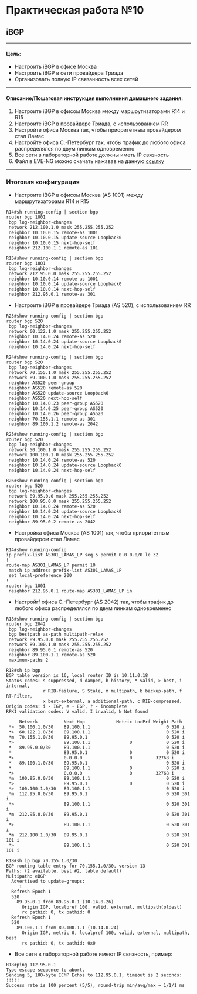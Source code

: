 # Практическая работа №10
## iBGP
------------

#### Цель:
- Настроить iBGP в офисе Москва
- Настроить iBGP в сети провайдера Триада
- Организовать полную IP связанность всех сетей
------------

#### Описание/Пошаговая инструкция выполнения домашнего задания:

1. Настроите iBGP в офисом Москва между маршрутизаторами R14 и R15
2. Настроите iBGP в провайдере Триада, с использованием RR
3. Настройте офиса Москва так, чтобы приоритетным провайдером стал Ламас
4. Настройте офиса С.-Петербург так, чтобы трафик до любого офиса распределялся по двум линкам одновременно
5. Все сети в лабораторной работе должны иметь IP связность
6. Файл в EVE-NG можно скачать нажавав на данную [ссылку](https://github.com/Maksim693/OTUS_LAB/blob/main/Practical_LAB/LAB_10/_Exports_unetlab_export-20251005-194525.zip)
------------

### Итоговая конфигурация
- Настроите iBGP в офисом Москва (AS 1001) между маршрутизаторами R14 и R15
```
R14#sh running-config | section bgp
router bgp 1001
 bgp log-neighbor-changes
 network 212.100.1.0 mask 255.255.255.252
 neighbor 10.10.0.15 remote-as 1001
 neighbor 10.10.0.15 update-source Loopback0
 neighbor 10.10.0.15 next-hop-self
 neighbor 212.100.1.1 remote-as 101
```
```
R15#show running-config | section bgp
router bgp 1001
 bgp log-neighbor-changes
 network 212.95.0.0 mask 255.255.255.252
 neighbor 10.10.0.14 remote-as 1001
 neighbor 10.10.0.14 update-source Loopback0
 neighbor 10.10.0.14 next-hop-self
 neighbor 212.95.0.1 remote-as 301
```
- Настроите iBGP в провайдере Триада (AS 520), с использованием RR
```
R23#show running-config | section bgp
router bgp 520
 bgp log-neighbor-changes
 network 60.122.1.0 mask 255.255.255.252
 neighbor 10.14.0.24 remote-as 520
 neighbor 10.14.0.24 update-source Loopback0
 neighbor 10.14.0.24 next-hop-self
```
```
R24#show running-config | section bgp
router bgp 520
 bgp log-neighbor-changes
 network 70.155.1.0 mask 255.255.255.252
 network 89.100.1.0 mask 255.255.255.252
 neighbor AS520 peer-group
 neighbor AS520 remote-as 520
 neighbor AS520 update-source Loopback0
 neighbor AS520 next-hop-self
 neighbor 10.14.0.23 peer-group AS520
 neighbor 10.14.0.25 peer-group AS520
 neighbor 10.14.0.26 peer-group AS520
 neighbor 70.155.1.1 remote-as 301
 neighbor 89.100.1.2 remote-as 2042
```
```
R25#show running-config | section bgp
router bgp 520
 bgp log-neighbor-changes
 network 50.100.1.0 mask 255.255.255.252
 network 100.100.1.0 mask 255.255.255.252
 neighbor 10.14.0.24 remote-as 520
 neighbor 10.14.0.24 update-source Loopback0
 neighbor 10.14.0.24 next-hop-self
```
```
R26#show running-config | section bgp
router bgp 520
 bgp log-neighbor-changes
 network 89.95.0.0 mask 255.255.255.252
 network 100.95.0.0 mask 255.255.255.252
 neighbor 10.14.0.24 remote-as 520
 neighbor 10.14.0.24 update-source Loopback0
 neighbor 10.14.0.24 next-hop-self
 neighbor 89.95.0.2 remote-as 2042
```
- Настройка офиса Москва (AS 1001) так, чтобы приоритетным провайдером стал Ламас
```
R14#show running-config
ip prefix-list AS301_LAMAS_LP seq 5 permit 0.0.0.0/0 le 32
!
route-map AS301_LAMAS_LP permit 10
 match ip address prefix-list AS301_LAMAS_LP
 set local-preference 200
!
router bgp 1001
 neighbor 212.95.0.1 route-map AS301_LAMAS_LP in
```
- Настройrf офиса С.-Петербург (AS 2042) так, чтобы трафик до любого офиса распределялся по двум линкам одновременно
```
R18#show running-config | section bgp
router bgp 2042
 bgp log-neighbor-changes
 bgp bestpath as-path multipath-relax
 network 89.95.0.0 mask 255.255.255.252
 network 89.100.1.0 mask 255.255.255.252
 neighbor 89.95.0.1 remote-as 520
 neighbor 89.100.1.1 remote-as 520
 maximum-paths 2
```
```
R18#sh ip bgp
BGP table version is 16, local router ID is 10.11.0.18
Status codes: s suppressed, d damped, h history, * valid, > best, i - internal,
              r RIB-failure, S Stale, m multipath, b backup-path, f RT-Filter,
              x best-external, a additional-path, c RIB-compressed,
Origin codes: i - IGP, e - EGP, ? - incomplete
RPKI validation codes: V valid, I invalid, N Not found

     Network          Next Hop            Metric LocPrf Weight Path
 *>  50.100.1.0/30    89.100.1.1                             0 520 i
 *>  60.122.1.0/30    89.100.1.1                             0 520 i
 *m  70.155.1.0/30    89.95.0.1                              0 520 i
 *>                   89.100.1.1               0             0 520 i
 *   89.95.0.0/30     89.100.1.1                             0 520 i
 *                    89.95.0.1                0             0 520 i
 *>                   0.0.0.0                  0         32768 i
 *   89.100.1.0/30    89.95.0.1                              0 520 i
 *                    89.100.1.1               0             0 520 i
 *>                   0.0.0.0                  0         32768 i
 *m  100.95.0.0/30    89.100.1.1                             0 520 i
 *>                   89.95.0.1                0             0 520 i
 *>  100.100.1.0/30   89.100.1.1                             0 520 i
 *m  112.95.0.0/30    89.95.0.1                              0 520 301 i
 *>                   89.100.1.1                             0 520 301 i
 *m  212.95.0.0/30    89.95.0.1                              0 520 301 i
 *>                   89.100.1.1                             0 520 301 i
 *m  212.100.1.0/30   89.95.0.1                              0 520 301 101 i
 *>                   89.100.1.1                             0 520 301 101 i
```
```
R18#sh ip bgp 70.155.1.0/30
BGP routing table entry for 70.155.1.0/30, version 13
Paths: (2 available, best #2, table default)
Multipath: eBGP
  Advertised to update-groups:
     1
  Refresh Epoch 1
  520
    89.95.0.1 from 89.95.0.1 (10.14.0.26)
      Origin IGP, localpref 100, valid, external, multipath(oldest)
      rx pathid: 0, tx pathid: 0
  Refresh Epoch 1
  520
    89.100.1.1 from 89.100.1.1 (10.14.0.24)
      Origin IGP, metric 0, localpref 100, valid, external, multipath, best
      rx pathid: 0, tx pathid: 0x0
```
- Все сети в лабораторной работе имеют IP связность, пример:
```
R18#ping 112.95.0.1
Type escape sequence to abort.
Sending 5, 100-byte ICMP Echos to 112.95.0.1, timeout is 2 seconds:
!!!!!
Success rate is 100 percent (5/5), round-trip min/avg/max = 1/1/1 ms
```
